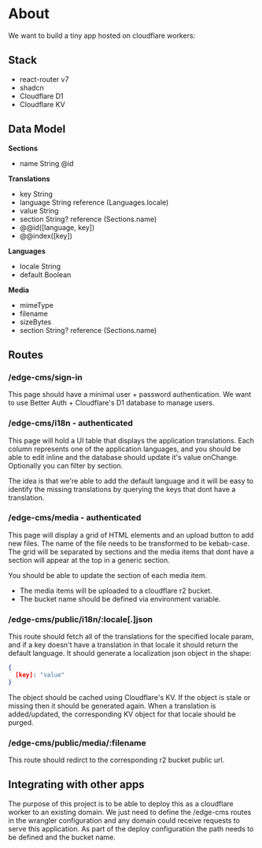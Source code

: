 # About

We want to build a tiny app hosted on cloudflare workers:

## Stack
- react-router v7
- shadcn
- Cloudflare D1
- Cloudflare KV

## Data Model
**Sections**
- name String @id

**Translations**
- key      String
- language String reference (Languages.locale)
- value    String
- section String? reference (Sections.name)
- @@id([language, key])
- @@index([key])

**Languages**
- locale String
- default Boolean

**Media**
- mimeType
- filename
- sizeBytes
- section String? reference (Sections.name)


## Routes
### /edge-cms/sign-in
This page should have a minimal user + password authentication. We want to use Better Auth + Cloudflare's D1 database to manage users.

### /edge-cms/i18n - authenticated
This page will hold a UI table that displays the application translations. Each column represents one of the application languages, and you should be able to edit inline and the database should update it's value onChange.
Optionally you can filter by section.

The idea is that we're able to add the default language and it will be easy to identify the missing translations by querying the keys that dont have a translation.

### /edge-cms/media - authenticated
This page will display a grid of HTML <object> elements and an upload button to add new files. The name of the file needs to be transformed to be kebab-case.
The grid will be separated by sections and the media items that dont have a section will appear at the top in a generic section.

You should be able to update the section of each media item.

- The media items will be uploaded to a cloudflare r2 bucket.
- The bucket name should be defined via environment variable.

### /edge-cms/public/i18n/:locale[.]json
This route should fetch all of the translations for the specified locale param, and if a key doesn't have a translation in that locale it should return the default language.
It should generate a localization json object in the shape:
```json
{
  [key]: "value"
}
```

The object should be cached using Cloudflare's KV. If the object is stale or missing then it should be generated again.
When a translation is added/updated, the corresponding KV object for that locale should be purged.

### /edge-cms/public/media/:filename
This route should redirct to the corresponding r2 bucket public url.

## Integrating with other apps
The purpose of this project is to be able to deploy this as a cloudflare worker to an existing domain.
We just need to define the /edge-cms routes in the wrangler configuration and any domain could receive requests to serve this application.
As part of the deploy configuration the path needs to be defined and the bucket name.